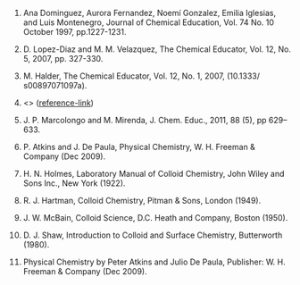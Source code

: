 1. Ana Dominguez, Aurora Fernandez, Noemí Gonzalez, Emilia Iglesias, and Luis Montenegro, Journal of Chemical Education, Vol. 74 No. 10 October 1997, pp.1227-1231.

2. D. Lopez-Diaz and M. M. Velazquez, The Chemical Educator, Vol. 12, No. 5, 2007, pp. 327-330.
  
3. M. Halder, The Chemical Educator, Vol. 12, No. 1, 2007, (10.1333/ s00897071097a).
  
4. <> ([reference-link](https://nsdl.niscair.res.in/bitstream/123456789/311/1/PDF+corrected+surface+chemistry.pdf))
  
5. J. P. Marcolongo and M. Mirenda, J. Chem. Educ., 2011, 88 (5), pp 629–633.
  
6. P. Atkins and J. De Paula, Physical Chemistry, W. H. Freeman & Company (Dec 2009).
  
7. H. N. Holmes, Laboratory Manual of Colloid Chemistry, John Wiley and Sons Inc., New York (1922).
   
8. R. J. Hartman, Colloid Chemistry, Pitman & Sons, London (1949).
   
9. J. W. McBain, Colloid Science, D.C. Heath and Company, Boston (1950).
   
10. D. J. Shaw, Introduction to Colloid and Surface Chemistry, Butterworth (1980).
    
11. Physical Chemistry by Peter Atkins and Julio De Paula, Publisher: W. H. Freeman & Company (Dec 2009).

